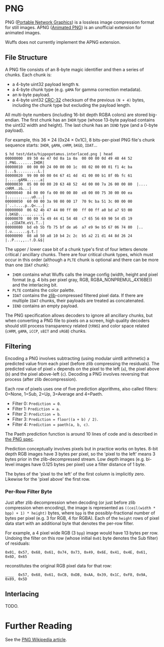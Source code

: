 # PNG

PNG ([Portable Network Graphics](https://www.w3.org/TR/PNG/)) is a lossless
image compression format for still images. APNG ([Animated
PNG](https://wiki.mozilla.org/APNG_Specification)) is an unofficial extension
for animated images.

Wuffs does not currently implement the APNG extension.


## File Structure

A PNG file consists of an 8-byte magic identifier and then a series of chunks.
Each chunk is:

  - a 4-byte uint32 payload length `N`.
  - a 4-byte chunk type (e.g. `gAMA` for gamma correction metadata).
  - an `N`-byte payload.
  - a 4-byte uint32 [CRC-32](../crc32/README.md) checksum of the previous `(N +
	4)` bytes, including the chunk type but excluding the payload length.

All multi-byte numbers (including 16-bit depth RGBA colors) are stored
big-endian. The first chunk has an `IHDR` type (whose 13-byte payload contains
the uint32 width and height). The last chunk has an `IEND` type (and a 0-byte
payload).

For example, this 36 × 24 (0x24 × 0x1C), 8 bits-per-pixel PNG file's chunk
sequence starts: `IHDR`, `gAMA`, `cHRM`, `bKGD`, `IDAT`...

    $ hd test/data/hippopotamus.interlaced.png | head
    00000000  89 50 4e 47 0d 0a 1a 0a  00 00 00 0d 49 48 44 52  |.PNG........IHDR|
    00000010  00 00 00 24 00 00 00 1c  08 02 00 00 01 f1 4c ba  |...$..........L.|
    00000020  99 00 00 00 04 67 41 4d  41 00 00 b1 8f 0b fc 61  |.....gAMA......a|
    00000030  05 00 00 00 20 63 48 52  4d 00 00 7a 26 00 00 80  |.... cHRM..z&...|
    00000040  84 00 00 fa 00 00 00 80  e8 00 00 75 30 00 00 ea  |...........u0...|
    00000050  60 00 00 3a 98 00 00 17  70 9c ba 51 3c 00 00 00  |`..:....p..Q<...|
    00000060  06 62 4b 47 44 00 ff 00  ff 00 ff a0 bd a7 93 00  |.bKGD...........|
    00000070  00 09 7a 49 44 41 54 48  c7 65 56 69 90 54 d5 19  |..zIDATH.eVi.T..|
    00000080  bd eb 5b fb 75 bf de a6  a7 e9 9e b5 67 06 74 80  |..[.u.......g.t.|
    00000090  08 a8 50 a8 10 b4 2c 2c  b5 a2 21 d1 44 8d 26 24  |..P...,,..!.D.&$|

The upper / lower case bit of a chunk type's first of four letters denote
critical / ancillary chunks. There are four critical chunk types, which must
occur in this order (although a `PLTE` chunk is optional and there can be more
than one `IDAT` chunk):

  - `IHDR` contains what Wuffs calls the image config (width, height and pixel
	format (e.g. 4 bits per pixel gray, RGB, RGBA_NONPREMUL_4X16BE)) and the
	interlacing bit.
  - `PLTE` contains the color palette.
  - `IDAT` contains the [zlib](../zlib/README.md)-compressed filtered pixel
	data. If there are multiple `IDAT` chunks, their payloads are treated as
	concatenated.
  - `IEND` contains an empty payload.

The PNG specification allows decoders to ignore all ancillary chunks, but when
converting a PNG file to pixels on a screen, high quality decoders should still
process transparency related (`tRNS`) and color space related (`cHRM`, `gAMA`,
`iCCP`, `sBIT` and `sRGB`) chunks.


## Filtering

Encoding a PNG involves subtracting (using modular uint8 arithmetic) a
predicted value from each pixel (before zlib compressing the residuals). The
predicted value of pixel `x` depends on the pixel to the left (`a`), the pixel
above (`b`) and the pixel above-left (`c`). Decoding a PNG involves reversing
that process (after zlib decompression).

Each row of pixels uses one of five prediction algorithms, also called filters:
0=None, 1=Sub, 2=Up, 3=Average and 4=Paeth.

  - Filter 0: `Prediction = 0`.
  - Filter 1: `Prediction = a`.
  - Filter 2: `Prediction = b`.
  - Filter 3: `Prediction = floor((a + b) / 2)`.
  - Filter 4: `Prediction = paeth(a, b, c)`.

The Paeth prediction function is around 10 lines of code and is described in
[the PNG spec](https://www.w3.org/TR/PNG/#9Filter-type-4-Paeth).

Prediction conceptually involves pixels but in practice works on bytes. 8-bit
depth RGB images have 3 bytes per pixel, so the 'pixel to the left' means 3
bytes prior in the zlib-decompressed stream. Low depth images (e.g. bi-level
images have 0.125 bytes per pixel) use a filter distance of 1 byte.

The bytes of the 'pixel to the left' of the first column is implicitly zero.
Likewise for the 'pixel above' the first row.


### Per-Row Filter Byte

Just after zlib decompression when decoding (or just before zlib compression
when encoding), the image is represented as `((ceil(width * bpp) + 1) *
height)` bytes, where `bpp` is the possibly-fractional number of bytes per
pixel (e.g. 3 for RGB, 4 for RGBA). Each of the `height` rows of pixel data
start with an additional byte that denotes the per-row filter.

For example, a 4 pixel wide RGB (3 `bpp`) image  would have 13 bytes per row.
Undoing the filter on this row (whose initial `0x01` byte denotes the Sub
filter) of residuals:

    0x01, 0x57, 0x68, 0x61, 0x74, 0x73, 0x49, 0x6E, 0x41, 0x4E, 0x61, 0x6D, 0x65

reconstitutes the original RGB pixel data for that row:

    ____  0x57, 0x68, 0x61, 0xCB, 0xDB, 0xAA, 0x39, 0x1C, 0xF8, 0x9A, 0x89, 0x5D


## Interlacing

TODO.


# Further Reading

See the [PNG Wikipedia
article](https://en.wikipedia.org/wiki/Portable_Network_Graphics).
